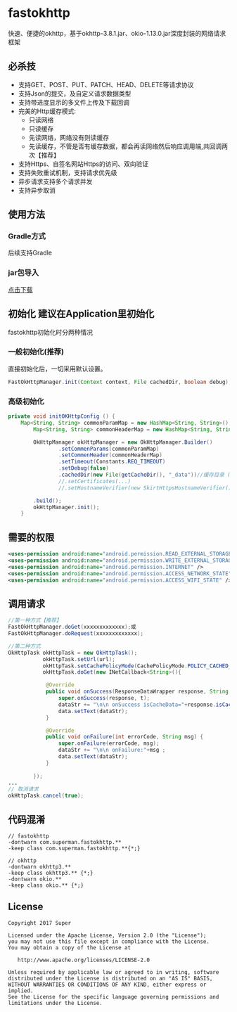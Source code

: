 # fastokhttp
快速、便捷的okhttp，基于okhttp-3.8.1.jar、okio-1.13.0.jar深度封装的网络请求框架

## 必杀技
* 支持GET、POST、PUT、PATCH、HEAD、DELETE等请求协议
* 支持Json的提交，及自定义请求数据类型
* 支持带进度显示的多文件上传及下载回调
* 完美的Http缓存模式:
  - 只读网络
  - 只读缓存
  - 先读网络，网络没有则读缓存
  - 先读缓存，不管是否有缓存数据，都会再读网络然后响应调用端,共回调两次【推荐】
* 支持Https、自签名网站Https的访问、双向验证
* 支持失败重试机制，支持请求优先级
* 异步请求支持多个请求并发
* 支持异步取消

## 使用方法
### Gradle方式
后续支持Gradle

### jar包导入
[点击下载](/jars)

## 初始化 建议在Application里初始化
fastokhttp初始化时分两种情况

### 一般初始化(推荐)
直接初始化后，一切采用默认设置。
```java
FastOkHttpManager.init(Context context, File cachedDir, boolean debug);
```

### 高级初始化
```java
private void initOKHttpConfig () {
	Map<String, String> commonParamMap = new HashMap<String, String>();
        Map<String, String> commonHeaderMap = new HashMap<String, String>();

        OkHttpManager okHttpManager = new OkHttpManager.Builder()
                .setCommenParams(commonParamMap)
                .setCommenHeader(commonHeaderMap)
                .setTimeout(Constants.REQ_TIMEOUT)
                .setDebug(false)
                .cachedDir(new File(getCacheDir(), "_data"))//缓存目录 (必须的配置)
                //.setCertificates(...)
                //.setHostnameVerifier(new SkirtHttpsHostnameVerifier())

        .build();
        okHttpManager.init();
	}
```

## 需要的权限
```xml
<uses-permission android:name="android.permission.READ_EXTERNAL_STORAGE" />
<uses-permission android:name="android.permission.WRITE_EXTERNAL_STORAGE" />
<uses-permission android:name="android.permission.INTERNET" />
<uses-permission android:name="android.permission.ACCESS_NETWORK_STATE" />
<uses-permission android:name="android.permission.ACCESS_WIFI_STATE" />
```

## 调用请求 
```java
//第一种方式【推荐】
FastOkHttpManager.doGet(xxxxxxxxxxxxx);或
FastOkHttpManager.doRequest(xxxxxxxxxxxxx);

//第二种方式
OkHttpTask okHttpTask = new OkHttpTask();
    	   okHttpTask.setUrl(url);
    	   okHttpTask.setCachePolicyMode(CachePolicyMode.POLICY_CACHED_AND_NETWORK);
    	   okHttpTask.doGet(new INetCallback<String>(){

			@Override
			public void onSuccess(ResponseDataWrapper response, String t) {
				super.onSuccess(response, t);
				dataStr += "\n\n onSuccess isCacheData="+response.isCacheData()+" > datas:"+t ;
				data.setText(dataStr);
			}

			@Override
			public void onFailure(int errorCode, String msg) {
				super.onFailure(errorCode, msg);
				dataStr += "\n\n onFailure:"+msg ;
				data.setText(dataStr);
			}
    		
    	});
...
// 取消请求
okHttpTask.cancel(true);
```

## 代码混淆
```text
// fastokhttp
-dontwarn com.superman.fastokhttp.**
-keep class com.superman.fastokhttp.**{*;}

// okhttp
-dontwarn okhttp3.**
-keep class okhttp3.** {*;} 
-dontwarn okio.**
-keep class okio.** {*;} 
```

## License
```text
Copyright 2017 Super

Licensed under the Apache License, Version 2.0 (the "License");
you may not use this file except in compliance with the License.
You may obtain a copy of the License at

   http://www.apache.org/licenses/LICENSE-2.0

Unless required by applicable law or agreed to in writing, software
distributed under the License is distributed on an "AS IS" BASIS,
WITHOUT WARRANTIES OR CONDITIONS OF ANY KIND, either express or implied.
See the License for the specific language governing permissions and
limitations under the License.
```
